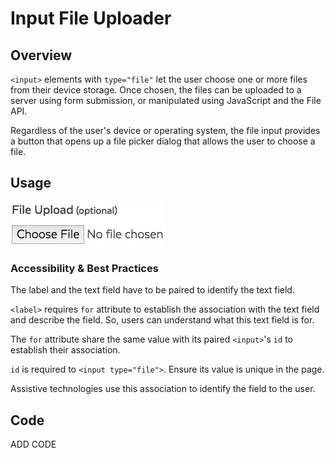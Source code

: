 # Input File Uploader

## Overview

`<input>` elements with `type="file"` let the user choose one or more files from their device storage. Once chosen, the files can be uploaded to a server using form submission, or manipulated using JavaScript and the File API.

Regardless of the user's device or operating system, the file input provides a button that opens up a file picker dialog that allows the user to choose a file.

## Usage

![](../../.gitbook/assets/form_input_file.png)

### Accessibility & Best Practices

The label and the text field have to be paired to identify the text field.

`<label>` requires `for` attribute to establish the association with the text field and describe the field. So, users can understand what this text field is for.

The `for` attribute share the same value with its paired `<input>`'s `id` to establish their association.

`id` is required to `<input type="file">`. Ensure its value is unique in the page.

Assistive technologies use this association to identify the field to the user.

## Code

ADD CODE

